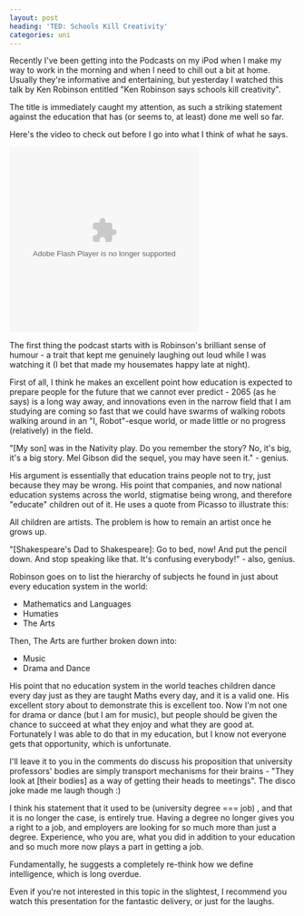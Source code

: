 ```yaml
---
layout: post
heading: 'TED: Schools Kill Creativity'
categories: uni
---
```


Recently I've been getting into the Podcasts on my iPod when I make my way to work in the morning and when I need to chill out a bit at home. Usually they're informative and entertaining, but yesterday I watched this talk by Ken Robinson entitled "Ken Robinson says schools kill creativity".

The title is immediately caught my attention, as such a striking statement against the education that has (or seems to, at least) done me well so far.

Here's the video to check out before I go into what I think of what he says.

<embed type="application/x-shockwave-flash" width="334" height="326" src="http://video.ted.com/assets/player/swf/EmbedPlayer.swf" flashvars="vu=http://video.ted.com/talks/embed/SirKenRobinson_2006-embed_high.flv&amp;su=http://images.ted.com/images/ted/tedindex/embed-posters/SirKenRobinson-2006.embed_thumbnail.jpg&amp;vw=320&amp;vh=240&amp;ap=0&amp;ti=66" wmode="transparent" allowfullscreen="true">

The first thing the podcast starts with is Robinson's brilliant sense of humour - a trait that kept me genuinely laughing out loud while I was watching it (I bet that made my housemates happy late at night).

First of all, I think he makes an excellent point how education is expected to prepare people for the future that we cannot ever predict - 2065 (as he says) is a long way away, and innovations even in the narrow field that I am studying are coming so fast that we could have swarms of walking robots walking around in an "I, Robot"-esque world, or made little or no progress (relatively) in the field.

"[My son] was in the Nativity play. Do you remember the story? No, it's big, it's a big story. Mel Gibson did the sequel, you may have seen it." - genius.

His argument is essentially that education trains people not to try, just because they may be wrong. His point that companies, and now national education systems across the world, stigmatise being wrong, and therefore "educate" children out of it. He uses a quote from Picasso to illustrate this:

All children are artists. The problem is how to remain an artist once he grows up.

"[Shakespeare's Dad to Shakespeare]: Go to bed, now! And put the pencil down. And stop speaking like that. It's confusing everybody!" - also, genius.

Robinson goes on to list the hierarchy of subjects he found in just about every education system in the world:

* Mathematics and Languages
* Humaties
* The Arts

Then, The Arts are further broken down into:

* Music
* Drama and Dance

His point that no education system in the world teaches children dance every day just as they are taught Maths every day, and it is a valid one. His excellent story about to demonstrate this is excellent too. Now I'm not one for drama or dance (but I am for music), but people should be given the chance to succeed at what they enjoy and what they are good at. Fortunately I was able to do that in my education, but I know not everyone gets that opportunity, which is unfortunate.

I'll leave it to you in the comments do discuss his proposition that university professors' bodies are simply transport mechanisms for their brains - "They look at [their bodies] as a way of getting their heads to meetings". The disco joke made me laugh though :)

I think his statement that it used to be (university degree === job) , and that it is no longer the case, is entirely true. Having a degree no longer gives you a right to a job, and employers are looking for so much more than just a degree. Experience, who you are, what you did in addition to your education and so much more now plays a part in getting a job.

Fundamentally, he suggests a completely re-think how we define intelligence, which is long overdue.

Even if you're not interested in this topic in the slightest, I recommend you watch this presentation for the fantastic delivery, or just for the laughs.
